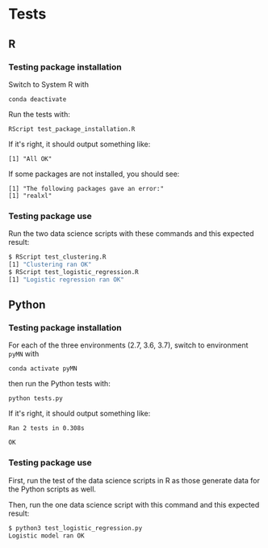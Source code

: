 
# Tests

## R

### Testing package installation

Switch to System R with 

```
conda deactivate
```

Run the tests with:

```
RScript test_package_installation.R
```

If it's right, it should output something like:

```
[1] "All OK"
```

If some packages are not installed, you should see:

```
[1] "The following packages gave an error:"
[1] "realxl"
```

### Testing package use

Run the two data science scripts with these commands and this expected result:

```bash
$ RScript test_clustering.R 
[1] "Clustering ran OK"
$ RScript test_logistic_regression.R 
[1] "Logistic regression ran OK"
```

## Python

### Testing package installation

For each of the three environments (2.7, 3.6, 3.7), switch to environment `pyMN`
with

```
conda activate pyMN
```

then run the Python tests with:

```
python tests.py
```

If it's right, it should output something like:

```
Ran 2 tests in 0.308s

OK
```

### Testing package use

First, run the test of the data science scripts in R as those generate data for
the Python scripts as well.

Then, run the one data science script with this command and this expected result:

```bash
$ python3 test_logistic_regression.py
Logistic model ran OK
```


